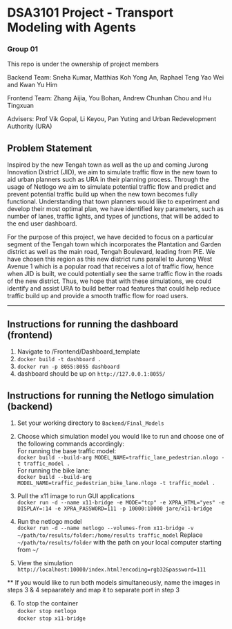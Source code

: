# DSA3101 Project - Transport Modeling with Agents
### Group 01
This repo is under the ownership of project members

Backend Team: Sneha Kumar, Matthias Koh Yong An, Raphael Teng Yao Wei and Kwan Yu Him

Frontend Team: Zhang Aijia, You Bohan, Andrew Chunhan Chou and Hu Tingxuan

Advisers: Prof Vik Gopal, Li Keyou, Pan Yuting and Urban Redevelopment Authority (URA)

## Problem Statement
Inspired by the new Tengah town as well as the up and coming Jurong Innovation District (JID), we aim to simulate traffic flow in the new town to aid urban planners such as URA in their planning process. Through the usage of Netlogo we aim to simulate potential traffic flow and predict and prevent potential traffic build up when the new town becomes fully functional. Understanding that town planners would like to experiment and develop their most optimal plan, we have identified key parameters, such as number of lanes, traffic lights, and types of junctions, that will be added to the end user dashboard.

For the purpose of this project, we have decided to focus on a particular segment of the Tengah town which incorporates the Plantation and Garden district as well as the main road, Tengah Boulevard, leading from PIE. We have chosen this region as this new district runs parallel to Jurong West Avenue 1 which is a popular road that receives a lot of traffic flow, hence when JID is built, we could potentially see the same traffic flow in the roads of the new district. Thus, we hope that with these simulations, we could identify and assist URA to build better road features that could help reduce traffic build up and provide a smooth traffic flow for road users.

------------------------------------
## Instructions for running the dashboard (frontend)

1. Navigate to /Frontend/Dashboard_template
2. `docker build -t dashboard .`
3. `docker run -p 8055:8055 dashboard`
4. dashboard should be up on `http://127.0.0.1:8055/`


## Instructions for running the Netlogo simulation (backend) 
1. Set your working directory to `Backend/Final_Models` 

2. Choose which simulation model you would like to run and choose one of the following commands accordingly: <br />
For running the base traffic model: <br />
`docker build --build-arg MODEL_NAME=traffic_lane_pedestrian.nlogo -t traffic_model .` <br/>
For running the bike lane: <br />
`docker build --build-arg MODEL_NAME=traffic_pedestrian_bike_lane.nlogo -t traffic_model .`

3. Pull the x11 image to run GUI applications <br />
`docker run -d --name x11-bridge -e MODE="tcp" -e XPRA_HTML="yes" -e DISPLAY=:14 -e XPRA_PASSWORD=111 -p 10000:10000 jare/x11-bridge`

4. Run the netlogo model <br />
`docker run -d --name netlogo --volumes-from x11-bridge -v ~/path/to/results/folder:/home/results traffic_model`
Replace `~/path/to/results/folder` with the path on your local computer starting from `~/`

5. View the simulation <br />
`http://localhost:10000/index.html?encoding=rgb32&password=111`

** If you would like to run both models simultaneously, name the images in steps 3 & 4 sepaarately and map it to separate port in step 3 

6. To stop the container <br />
`docker stop netlogo` <br />
`docker stop x11-bridge`



